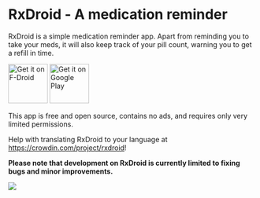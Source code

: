 RxDroid - A medication reminder
===============================

RxDroid is a simple medication reminder app. Apart from reminding you to take 
your meds, it will also keep track of your pill count, warning you to get a 
refill in time.

[<img src="https://fdroid.gitlab.io/artwork/badge/get-it-on.png"
     alt="Get it on F-Droid"
     height="80">](https://f-droid.org/packages/at.jclehner.rxdroid/)
[<img src="https://play.google.com/intl/en_us/badges/images/generic/en-play-badge.png"
     alt="Get it on Google Play"
     height="80">](https://play.google.com/store/apps/details?id=at.jclehner.rxdroid)

This app is free and open source, contains no ads, and requires only very 
limited permissions.

Help with translating RxDroid to your language at https://crowdin.com/project/rxdroid!

**Please note that development on RxDroid is currently limited to fixing bugs and minor improvements.**

<a href="https://www.paypal.com/cgi-bin/webscr?cmd=_s-xclick&amp;hosted_button_id=QTBC4AVEYASYU" rel="nofollow"> 
	<img src="https://www.paypalobjects.com/en_US/i/btn/btn_donateCC_LG_global.gif">
</a>
